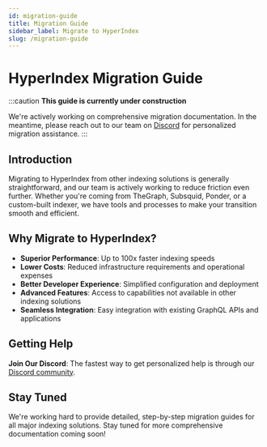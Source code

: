 ```yaml
---
id: migration-guide
title: Migration Guide
sidebar_label: Migrate to HyperIndex
slug: /migration-guide
---
```


# HyperIndex Migration Guide

:::caution
**This guide is currently under construction**

We're actively working on comprehensive migration documentation. In the meantime, please reach out to our team on [Discord](https://discord.gg/envio) for personalized migration assistance.
:::

## Introduction

Migrating to HyperIndex from other indexing solutions is generally straightforward, and our team is actively working to reduce friction even further. Whether you're coming from TheGraph, Subsquid, Ponder, or a custom-built indexer, we have tools and processes to make your transition smooth and efficient.

## Why Migrate to HyperIndex?

- **Superior Performance**: Up to 100x faster indexing speeds
- **Lower Costs**: Reduced infrastructure requirements and operational expenses
- **Better Developer Experience**: Simplified configuration and deployment
- **Advanced Features**: Access to capabilities not available in other indexing solutions
- **Seamless Integration**: Easy integration with existing GraphQL APIs and applications

## Getting Help

**Join Our Discord**: The fastest way to get personalized help is through our [Discord community](https://discord.gg/envio).

## Stay Tuned

We're working hard to provide detailed, step-by-step migration guides for all major indexing solutions. Stay tuned for more comprehensive documentation coming soon!
